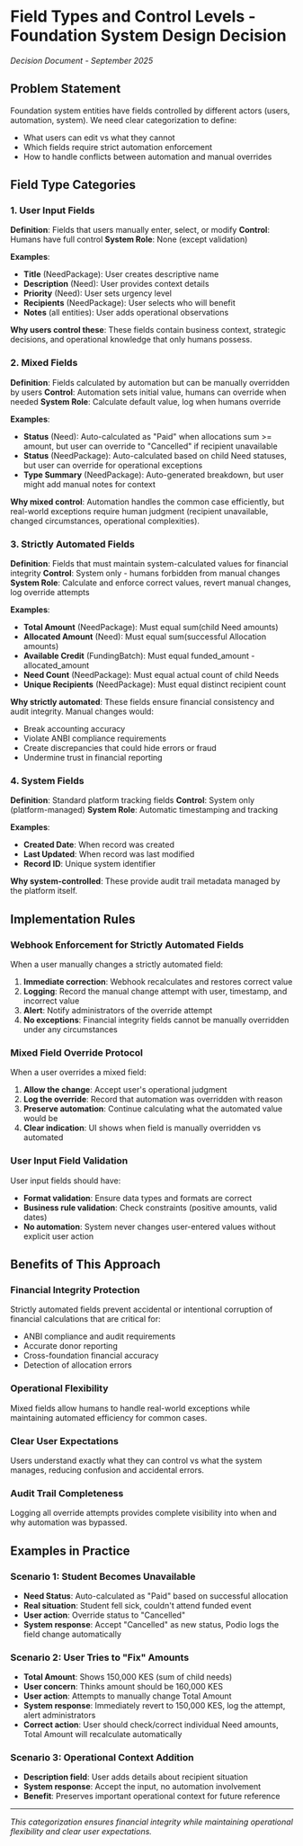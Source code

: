 # Field Types and Control Levels - Foundation System Design Decision

*Decision Document - September 2025*

## Problem Statement

Foundation system entities have fields controlled by different actors (users, automation, system). We need clear categorization to define:
- What users can edit vs what they cannot
- Which fields require strict automation enforcement
- How to handle conflicts between automation and manual overrides

## Field Type Categories

### 1. User Input Fields
**Definition**: Fields that users manually enter, select, or modify
**Control**: Humans have full control
**System Role**: None (except validation)

**Examples**:
- **Title** (NeedPackage): User creates descriptive name
- **Description** (Need): User provides context details  
- **Priority** (Need): User sets urgency level
- **Recipients** (NeedPackage): User selects who will benefit
- **Notes** (all entities): User adds operational observations

**Why users control these**: These fields contain business context, strategic decisions, and operational knowledge that only humans possess.

### 2. Mixed Fields  
**Definition**: Fields calculated by automation but can be manually overridden by users
**Control**: Automation sets initial value, humans can override when needed
**System Role**: Calculate default value, log when humans override

**Examples**:
- **Status** (Need): Auto-calculated as "Paid" when allocations sum >= amount, but user can override to "Cancelled" if recipient unavailable
- **Status** (NeedPackage): Auto-calculated based on child Need statuses, but user can override for operational exceptions
- **Type Summary** (NeedPackage): Auto-generated breakdown, but user might add manual notes for context

**Why mixed control**: Automation handles the common case efficiently, but real-world exceptions require human judgment (recipient unavailable, changed circumstances, operational complexities).

### 3. Strictly Automated Fields
**Definition**: Fields that must maintain system-calculated values for financial integrity
**Control**: System only - humans forbidden from manual changes
**System Role**: Calculate and enforce correct values, revert manual changes, log override attempts

**Examples**:
- **Total Amount** (NeedPackage): Must equal sum(child Need amounts)
- **Allocated Amount** (Need): Must equal sum(successful Allocation amounts)
- **Available Credit** (FundingBatch): Must equal funded_amount - allocated_amount
- **Need Count** (NeedPackage): Must equal actual count of child Needs
- **Unique Recipients** (NeedPackage): Must equal distinct recipient count

**Why strictly automated**: These fields ensure financial consistency and audit integrity. Manual changes would:
- Break accounting accuracy
- Violate ANBI compliance requirements
- Create discrepancies that could hide errors or fraud
- Undermine trust in financial reporting

### 4. System Fields
**Definition**: Standard platform tracking fields
**Control**: System only (platform-managed)
**System Role**: Automatic timestamping and tracking

**Examples**:
- **Created Date**: When record was created
- **Last Updated**: When record was last modified
- **Record ID**: Unique system identifier

**Why system-controlled**: These provide audit trail metadata managed by the platform itself.

## Implementation Rules

### Webhook Enforcement for Strictly Automated Fields
When a user manually changes a strictly automated field:
1. **Immediate correction**: Webhook recalculates and restores correct value
2. **Logging**: Record the manual change attempt with user, timestamp, and incorrect value
3. **Alert**: Notify administrators of the override attempt
4. **No exceptions**: Financial integrity fields cannot be manually overridden under any circumstances

### Mixed Field Override Protocol
When a user overrides a mixed field:
1. **Allow the change**: Accept user's operational judgment
2. **Log the override**: Record that automation was overridden with reason
3. **Preserve automation**: Continue calculating what the automated value would be
4. **Clear indication**: UI shows when field is manually overridden vs automated

### User Input Field Validation
User input fields should have:
- **Format validation**: Ensure data types and formats are correct
- **Business rule validation**: Check constraints (positive amounts, valid dates)
- **No automation**: System never changes user-entered values without explicit user action

## Benefits of This Approach

### Financial Integrity Protection
Strictly automated fields prevent accidental or intentional corruption of financial calculations that are critical for:
- ANBI compliance and audit requirements
- Accurate donor reporting
- Cross-foundation financial accuracy
- Detection of allocation errors

### Operational Flexibility
Mixed fields allow humans to handle real-world exceptions while maintaining automated efficiency for common cases.

### Clear User Expectations
Users understand exactly what they can control vs what the system manages, reducing confusion and accidental errors.

### Audit Trail Completeness
Logging all override attempts provides complete visibility into when and why automation was bypassed.

## Examples in Practice

### Scenario 1: Student Becomes Unavailable
- **Need Status**: Auto-calculated as "Paid" based on successful allocation
- **Real situation**: Student fell sick, couldn't attend funded event
- **User action**: Override status to "Cancelled" 
- **System response**: Accept "Cancelled" as new status, Podio logs the field change automatically

### Scenario 2: User Tries to "Fix" Amounts
- **Total Amount**: Shows 150,000 KES (sum of child needs)
- **User concern**: Thinks amount should be 160,000 KES
- **User action**: Attempts to manually change Total Amount
- **System response**: Immediately revert to 150,000 KES, log the attempt, alert administrators
- **Correct action**: User should check/correct individual Need amounts, Total Amount will recalculate automatically

### Scenario 3: Operational Context Addition
- **Description field**: User adds details about recipient situation
- **System response**: Accept the input, no automation involvement
- **Benefit**: Preserves important operational context for future reference

---

*This categorization ensures financial integrity while maintaining operational flexibility and clear user expectations.*